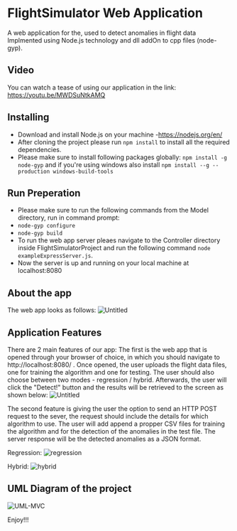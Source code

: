 # FlightSimulator Web Application

A web application for the, used to detect anomalies in flight data  <br/>
Implmented using Node.js technology and dll addOn to cpp files (node-gyp).

## Video
You can watch a tease of using our application in the link: 
https://youtu.be/MWDSuNtkAMQ

## Installing 
* Download and install Node.js on your machine -https://nodejs.org/en/
* After cloning the project please run `npm install` to install all the required dependencies.
* Please make sure to install following packages globally: `npm install -g node-gyp` and if you're using windows also install `npm install --g --production windows-build-tools`

## Run Preperation
* Please make sure to run the following commands from the Model directory, run in command prompt:
* `node-gyp configure`
* `node-gyp build`
* To run the web app server pleaes navigate to the Controller directory inside FlightSimulatorProject and run the following command `node exampleExpressServer.js`.
* Now the server is up and running on your local machine at localhost:8080

## About the app
The web app looks as follows:
![Untitled](https://user-images.githubusercontent.com/72696075/120071910-e639a980-c099-11eb-9868-8246c4d283f8.png)

## Application Features
There are 2 main features of our app:
The first is the web app that is opened through your browser of choice, in which you should navigate to http://localhost:8080/ .
Once opened, the user uploads the flight data files, one for training the algorithm and one for testing. The user should also choose between two modes - regression / hybrid.
Afterwards, the user will click the "Detect!" button and the results will be retrieved to the screen as shown below:
![Untitled](https://user-images.githubusercontent.com/72696075/120071226-f3a16480-c096-11eb-8596-9b2e40461344.png)

The second feature is giving the user the option to send an HTTP POST request to the sever, the request should include the details for which algorithm to use.
The user will add append a propper CSV files for training the algorithm and for the detection of the anomalies in the test file. The server response will be the detected anomalies as a JSON format.

Regression:
![regression](https://user-images.githubusercontent.com/72696075/120071503-6bbc5a00-c098-11eb-9615-1d7d3ecf720c.jpg)

Hybrid:
![hybrid](https://user-images.githubusercontent.com/72696075/120071511-72e36800-c098-11eb-9fba-0e8e250f798c.jpg)


## UML Diagram of the project

![UML-MVC](https://user-images.githubusercontent.com/72696075/120071289-44b15880-c097-11eb-8866-3d5d323a99fe.png)


Enjoy!!!
